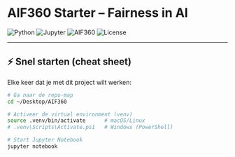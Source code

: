 # AIF360 Starter – Fairness in AI

![Python](https://img.shields.io/badge/python-3.11-blue)
![Jupyter](https://img.shields.io/badge/jupyter-notebook-orange)
![AIF360](https://img.shields.io/badge/IBM-AIF360-success)
![License](https://img.shields.io/badge/license-MIT-lightgrey)

---

## ⚡ Snel starten (cheat sheet)

Elke keer dat je met dit project wilt werken:

```bash
# Ga naar de repo-map
cd ~/Desktop/AIF360

# Activeer de virtual environment (venv)
source .venv/bin/activate      # macOS/Linux
# .venv\Scripts\Activate.ps1   # Windows (PowerShell)

# Start Jupyter Notebook
jupyter notebook


